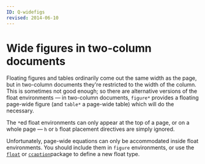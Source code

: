 ```yaml
---
ID: Q-widefigs
revised: 2014-06-10
---
```

# Wide figures in two-column documents

Floating figures and tables ordinarily come out the same width as the
page, but in two-column documents they're restricted to the width of
the column.  This is sometimes not good enough; so there are alternative
versions of the float environments&nbsp;&mdash; in two-column documents,
`figure*` provides a floating page-wide figure (and `table*` a
page-wide table) which will do the necessary.

The `*`ed float environments can only appear at the top of a page,
or on a whole page&nbsp;&mdash; `h` or `b` float placement directives are
simply ignored.

Unfortunately, page-wide equations can only be accommodated inside
float environments.  You should include them in `figure` environments,
or use the [`float`](https://ctan.org/pkg/float) or [`ccaption`](https://ctan.org/pkg/ccaption)package to define a
new float type. 

